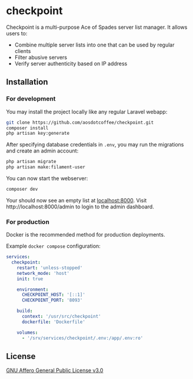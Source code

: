 # checkpoint

Checkpoint is a multi-purpose Ace of Spades server list manager. It allows users
to:

  - Combine multiple server lists into one that can be used by regular clients
  - Filter abusive servers
  - Verify server authenticity based on IP address

## Installation

### For development

You may install the project locally like any regular Laravel webapp:
```bash
git clone https://github.com/aosdotcoffee/checkpoint.git
composer install
php artisan key:generate
```

After specifying database credentials in `.env`, you may run the migrations and
create an admin account:
```bash
php artisan migrate
php artisan make:filament-user
```

You can now start the webserver:
```bash
composer dev
```

Your should now see an empty list at [localhost:8000](http://localhost:8000).
Visit http://localhost:8000/admin to login to the admin dashboard.

### For production

Docker is the recommended method for production deployments.

Example `docker compose` configuration:
```yaml
services:
  checkpoint:
    restart: 'unless-stopped'
    network_mode: 'host'
    init: true

    environment:
      CHECKPOINT_HOST: '[::1]'
      CHECKPOINT_PORT: '8093'

    build:
      context: '/usr/src/checkpoint'
      dockerfile: 'Dockerfile'

    volumes:
      - '/srv/services/checkpoint/.env:/app/.env:ro'
```

## License

[GNU Affero General Public License v3.0](LICENSE)
